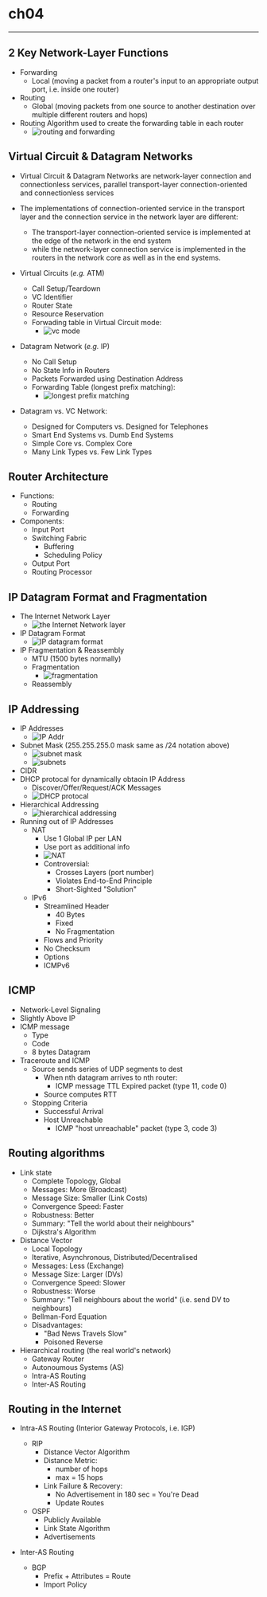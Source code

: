 # ch04

---

## 2 Key Network-Layer Functions

- Forwarding
  - Local (moving a packet from a router's input to an appropriate output port, i.e. inside one router)
- Routing
  - Global (moving packets from one source to another destination over multiple different routers and hops)
- Routing Algorithm used to create the forwarding table in each router
  - ![routing and forwarding](https://github.com/chopchap/computer-networking/blob/main/images/routing%20and%20forwarding.png?raw=true)

## Virtual Circuit & Datagram Networks

- Virtual Circuit & Datagram Networks are network-layer connection and connectionless services, parallel transport-layer connection-oriented and connectionless services
- The implementations of connection-oriented service in the transport layer and the connection service in the network layer are different:
  - The transport-layer connection-oriented service is implemented at the edge of the network in the end system
  - while the network-layer connection service is implemented in the routers in the network core as well as in the end systems.

- Virtual Circuits (_e.g._ ATM)
  - Call Setup/Teardown
  - VC Identifier
  - Router State
  - Resource Reservation
  - Forwading table in Virtual Circuit mode:
    - ![vc mode](https://github.com/chopchap/computer-networking/blob/main/images/vc%20mode.png?raw=true)
- Datagram Network (_e.g._ IP)
  - No Call Setup
  - No State Info in Routers
  - Packets Forwarded using Destination Address
  - Forwarding Table (longest prefix matching):
    - ![longest prefix matching](https://github.com/chopchap/computer-networking/blob/main/images/prefix%20matching.png?raw=true)
- Datagram vs. VC Network:
  - Designed for Computers vs. Designed for Telephones
  - Smart End Systems vs. Dumb End Systems
  - Simple Core vs. Complex Core
  - Many Link Types vs. Few Link Types

## Router Architecture

- Functions:
  - Routing
  - Forwarding
- Components:
  - Input Port
  - Switching Fabric
    - Buffering
    - Scheduling Policy
  - Output Port
  - Routing Processor

## IP Datagram Format and Fragmentation

- The Internet Network Layer
  - ![the Internet Network layer](https://github.com/chopchap/computer-networking/blob/main/images/the%20Internet%20network%20layer.png?raw=true)
- IP Datagram Format
  - ![IP datagram format](https://github.com/chopchap/computer-networking/blob/main/images/IP%20datagram%20format.png?raw=true)
- IP Fragmentation & Reassembly
  - MTU (1500 bytes normally)
  - Fragmentation
    - ![fragmentation](https://github.com/chopchap/computer-networking/blob/main/images/fragmentation.png?raw=true)
  - Reassembly

## IP Addressing

- IP Addresses
  - ![IP Addr](https://github.com/chopchap/computer-networking/blob/main/images/IP%20addr.png?raw=true)
- Subnet Mask (255.255.255.0 mask same as /24 notation above)
  - ![subnet mask](https://github.com/chopchap/computer-networking/blob/main/images/subnet%20mask.png?raw=true)
  - ![subnets](https://github.com/chopchap/computer-networking/blob/main/images/subnets.png?raw=true)
- CIDR
- DHCP protocal for dynamically obtaoin IP Address
  - Discover/Offer/Request/ACK Messages
  - ![DHCP protocal](https://github.com/chopchap/computer-networking/blob/main/images/DHCP%20protocal.png?raw=true)
- Hierarchical Addressing
  - ![hierarchical addressing](https://github.com/chopchap/computer-networking/blob/main/images/hierarchical%20addressing.png?raw=true)
- Running out of IP Addresses
  - NAT
    - Use 1 Global IP per LAN
    - Use port as additional info
    - ![NAT](https://github.com/chopchap/computer-networking/blob/main/images/NAT.png?raw=true)
    - Controversial:
      - Crosses Layers (port number)
      - Violates End-to-End Principle
      - Short-Sighted "Solution"
  - IPv6
    - Streamlined Header
      - 40 Bytes
      - Fixed
      - No Fragmentation
    - Flows and Priority
    - No Checksum
    - Options
    - ICMPv6

## ICMP

- Network-Level Signaling
- Slightly Above IP
- ICMP message
  - Type
  - Code
  - 8 bytes Datagram
- Traceroute and ICMP
  - Source sends series of UDP segments to dest
    - When nth datagram arrives to nth router:
      - ICMP message TTL Expired packet (type 11, code 0)
    - Source computes RTT
  - Stopping Criteria
    - Successful Arrival
    - Host Unreachable
      - ICMP "host unreachable" packet (type 3, code 3)

## Routing algorithms

- Link state
  - Complete Topology, Global
  - Messages: More (Broadcast)
  - Message Size: Smaller (Link Costs)
  - Convergence Speed: Faster
  - Robustness: Better
  - Summary: "Tell the world about their neighbours"
  - Dijkstra's Algorithm
- Distance Vector
  - Local Topology
  - Iterative, Asynchronous, Distributed/Decentralised
  - Messages: Less (Exchange)
  - Message Size: Larger (DVs)
  - Convergence Speed: Slower
  - Robustness: Worse
  - Summary: "Tell neighbours about the world" (i.e. send DV to neighbours)
  - Bellman-Ford Equation
  - Disadvantages:
    - "Bad News Travels Slow"
    - Poisoned Reverse
- Hierarchical routing (the real world's network)
  - Gateway Router
  - Autonoumous Systems (AS)
  - Intra-AS Routing
  - Inter-AS Routing

## Routing in the Internet

- Intra-AS Routing (Interior Gateway Protocols, i.e. IGP)
  - RIP
    - Distance Vector Algorithm
    - Distance Metric:
      - number of hops
      - max = 15 hops
    - Link Failure & Recovery:
      - No Advertisement in 180 sec = You're Dead
      - Update Routes
  - OSPF
    - Publicly Available
    - Link State Algorithm
    - Advertisements

- Inter-AS Routing
  - BGP
    - Prefix + Attributes = Route
    - Import Policy